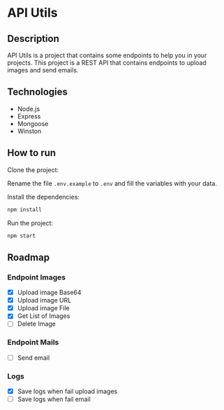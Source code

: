 # API Utils
## Description
API Utils is a project that contains some endpoints to help you in your projects. This project is a REST API that contains endpoints to upload images and send emails.
## Technologies
- Node.js
- Express
- Mongoose
- Winston
## How to run
Clone the project:

Rename the file `.env.example` to `.env` and fill the variables with your data.

Install the dependencies:
```bash
npm install
```
Run the project:
```bash
npm start
```

## Roadmap
### Endpoint Images
- [X] Upload image Base64
- [X] Upload image URL
- [X] Upload image File
- [X] Get List of Images
- [ ] Delete Image

### Endpoint Mails
- [ ] Send email

### Logs
- [X] Save logs when fail upload images
- [ ] Save logs when fail email